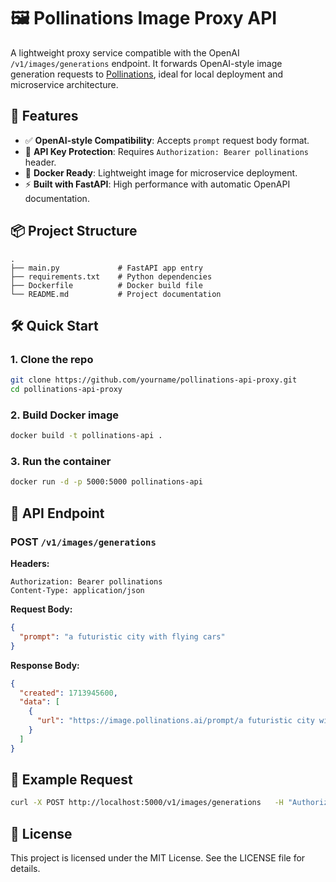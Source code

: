 # 🖼️ Pollinations Image Proxy API

A lightweight proxy service compatible with the OpenAI `/v1/images/generations` endpoint. It forwards OpenAI-style image generation requests to [Pollinations](https://image.pollinations.ai), ideal for local deployment and microservice architecture.

## 🚀 Features

- ✅ **OpenAI-style Compatibility**: Accepts `prompt` request body format.
- 🔐 **API Key Protection**: Requires `Authorization: Bearer pollinations` header.
- 🐳 **Docker Ready**: Lightweight image for microservice deployment.
- ⚡ **Built with FastAPI**: High performance with automatic OpenAPI documentation.

## 📦 Project Structure

```
.
├── main.py             # FastAPI app entry
├── requirements.txt    # Python dependencies
├── Dockerfile          # Docker build file
└── README.md           # Project documentation
```

## 🛠️ Quick Start

### 1. Clone the repo

```bash
git clone https://github.com/yourname/pollinations-api-proxy.git
cd pollinations-api-proxy
```

### 2. Build Docker image

```bash
docker build -t pollinations-api .
```

### 3. Run the container

```bash
docker run -d -p 5000:5000 pollinations-api
```

## 📡 API Endpoint

### POST `/v1/images/generations`

**Headers:**
```
Authorization: Bearer pollinations
Content-Type: application/json
```

**Request Body:**
```json
{
  "prompt": "a futuristic city with flying cars"
}
```

**Response Body:**
```json
{
  "created": 1713945600,
  "data": [
    {
      "url": "https://image.pollinations.ai/prompt/a futuristic city with flying cars"
    }
  ]
}
```

## 🧪 Example Request

```bash
curl -X POST http://localhost:5000/v1/images/generations   -H "Authorization: Bearer pollinations"   -H "Content-Type: application/json"   -d '{"prompt": "a robot playing violin in a concert hall"}'
```

## 📄 License

This project is licensed under the MIT License. See the LICENSE file for details.
